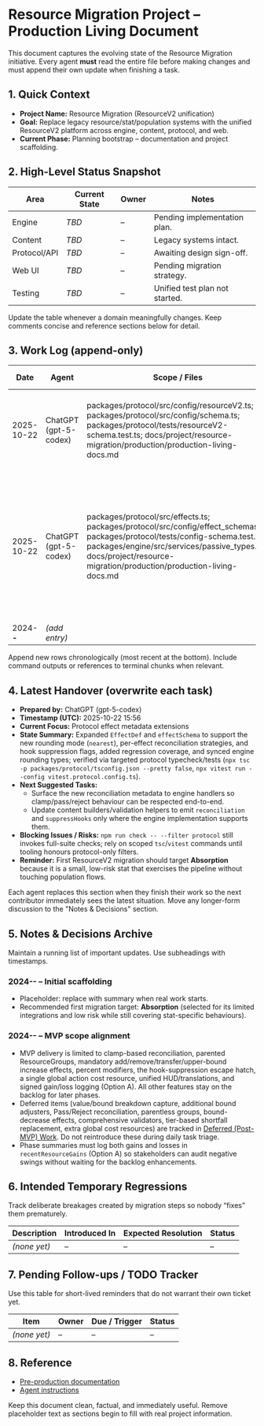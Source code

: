 # Resource Migration Project – Production Living Document

This document captures the evolving state of the Resource Migration initiative. Every agent **must** read the entire file before making changes and must append their own update when finishing a task.

## 1. Quick Context

- **Project Name:** Resource Migration (ResourceV2 unification)
- **Goal:** Replace legacy resource/stat/population systems with the unified ResourceV2 platform across engine, content, protocol, and web.
- **Current Phase:** Planning bootstrap – documentation and project scaffolding.

## 2. High-Level Status Snapshot

| Area         | Current State | Owner | Notes                          |
| ------------ | ------------- | ----- | ------------------------------ |
| Engine       | _TBD_         | –     | Pending implementation plan.   |
| Content      | _TBD_         | –     | Legacy systems intact.         |
| Protocol/API | _TBD_         | –     | Awaiting design sign-off.      |
| Web UI       | _TBD_         | –     | Pending migration strategy.    |
| Testing      | _TBD_         | –     | Unified test plan not started. |

Update the table whenever a domain meaningfully changes. Keep comments concise and reference sections below for detail.

## 3. Work Log (append-only)

<!-- prettier-ignore -->
| Date       | Agent                 | Scope / Files                                                                                                                     | Summary of Work                                                                       | Tests & Results                                                                            | Follow-up Actions                        |
| ---------- | --------------------- | -------------------------------------------------------------------------------------------------------------------------------- | -------------------------------------------------------------------------------------- | ------------------------------------------------------------------------------------------ | ---------------------------------------- |
| 2025-10-22 | ChatGPT (gpt-5-codex) | packages/protocol/src/config/resourceV2.ts; packages/protocol/src/config/schema.ts; packages/protocol/tests/resourceV2-schema.test.ts; docs/project/resource-migration/production/production-living-docs.md | Added ResourceV2 schema/module exports plus validation tests for ResourceV2 payloads. | `npx tsc -p packages/protocol/tsconfig.json --pretty false` (pass); `npx vitest run --config vitest.protocol.config.ts` (pass) | Draft protocol payload integration plan building on new schema artifacts. |
| 2025-10-22 | ChatGPT (gpt-5-codex) | packages/protocol/src/effects.ts; packages/protocol/src/config/effect_schemas.ts; packages/protocol/tests/config-schema.test.ts; packages/engine/src/services/passive_types.ts; docs/project/resource-migration/production/production-living-docs.md | Extended effect metadata (round:nearest, reconciliation strategies, hook suppression) across protocol definitions, validators, and regression tests; aligned engine rounding types for compatibility. | `npx tsc -p packages/protocol/tsconfig.json --pretty false` (pass); `npx vitest run --config vitest.protocol.config.ts` (pass) | Coordinate engine effect handlers and content builders to respect per-effect reconciliation strategies before enabling non-clamp modes. |
| 2024-**-** | _(add entry)_         |                                                                                                                                  |                                                                                        |                                                                                            |                                          |

Append new rows chronologically (most recent at the bottom). Include command outputs or references to terminal chunks when relevant.

## 4. Latest Handover (overwrite each task)

- **Prepared by:** ChatGPT (gpt-5-codex)
- **Timestamp (UTC):** 2025-10-22 15:56
- **Current Focus:** Protocol effect metadata extensions
- **State Summary:** Expanded `EffectDef` and `effectSchema` to support the new rounding mode (`nearest`), per-effect reconciliation strategies, and hook suppression flags, added regression coverage, and synced engine rounding types; verified via targeted protocol typecheck/tests (`npx tsc -p packages/protocol/tsconfig.json --pretty false`, `npx vitest run --config vitest.protocol.config.ts`).
- **Next Suggested Tasks:**
  - Surface the new reconciliation metadata to engine handlers so clamp/pass/reject behaviour can be respected end-to-end.
  - Update content builders/validation helpers to emit `reconciliation` and `suppressHooks` only where the engine implementation supports them.
- **Blocking Issues / Risks:** `npm run check -- --filter protocol` still invokes full-suite checks; rely on scoped `tsc`/`vitest` commands until tooling honours protocol-only filters.
- **Reminder:** First ResourceV2 migration should target **Absorption** because it is a small, low-risk stat that exercises the pipeline without touching population flows.

Each agent replaces this section when they finish their work so the next contributor immediately sees the latest situation. Move any longer-form discussion to the "Notes & Decisions" section.

## 5. Notes & Decisions Archive

Maintain a running list of important updates. Use subheadings with timestamps.

### 2024-**-** – Initial scaffolding

- Placeholder: replace with summary when real work starts.
- Recommended first migration target: **Absorption** (selected for its limited integrations and low risk while still covering stat-specific behaviours).

### 2024-**-** – MVP scope alignment

- MVP delivery is limited to clamp-based reconciliation, parented ResourceGroups, mandatory add/remove/transfer/upper-bound increase effects, percent modifiers, the hook-suppression escape hatch, a single global action cost resource, unified HUD/translations, and signed gain/loss logging (Option A). All other features stay on the backlog for later phases.
- Deferred items (value/bound breakdown capture, additional bound adjusters, Pass/Reject reconciliation, parentless groups, bound-decrease effects, comprehensive validators, tier-based shortfall replacement, extra global cost resources) are tracked in [Deferred (Post-MVP) Work](../pre-production/project-outline.md#5-deferred-post-mvp-work). Do not reintroduce these during daily task triage.
- Phase summaries must log both gains and losses in `recentResourceGains` (Option A) so stakeholders can audit negative swings without waiting for the backlog enhancements.

## 6. Intended Temporary Regressions

Track deliberate breakages created by migration steps so nobody “fixes” them prematurely.

| Description  | Introduced In | Expected Resolution | Status |
| ------------ | ------------- | ------------------- | ------ |
| _(none yet)_ | –             | –                   | –      |

## 7. Pending Follow-ups / TODO Tracker

Use this table for short-lived reminders that do not warrant their own ticket yet.

| Item         | Owner | Due / Trigger | Status |
| ------------ | ----- | ------------- | ------ |
| _(none yet)_ | –     | –             | –      |

## 8. Reference

- [Pre-production documentation](../pre-production/)
- [Agent instructions](./agent-instructions.md)

Keep this document clean, factual, and immediately useful. Remove placeholder text as sections begin to fill with real project information.
